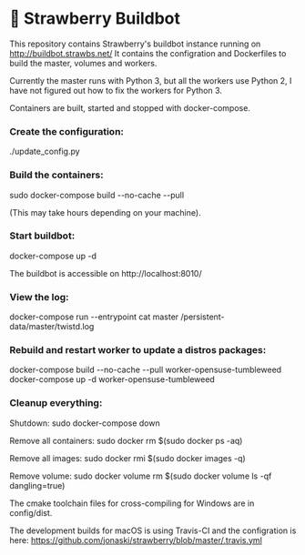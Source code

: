 :strawberry: Strawberry Buildbot
=======================

This repository contains Strawberry's buildbot instance running on http://buildbot.strawbs.net/
It contains the configration and Dockerfiles to build the master, volumes and workers.

Currently the master runs with Python 3, but all the workers use Python 2, I have not figured out how to fix the workers for Python 3.


Containers are built, started and stopped with docker-compose.

### Create the configuration:

  ./update_config.py


### Build the containers:

  sudo docker-compose build --no-cache --pull

(This may take hours depending on your machine).


### Start buildbot:

  docker-compose up -d


The buildbot is accessible on http://localhost:8010/


### View the log:

  docker-compose run --entrypoint cat master /persistent-data/master/twistd.log


### Rebuild and restart worker to update a distros packages:

  docker-compose build --no-cache --pull worker-opensuse-tumbleweed
  docker-compose up -d worker-opensuse-tumbleweed


### Cleanup everything:

Shutdown:
  sudo docker-compose down

Remove all containers:
  sudo docker rm $(sudo docker ps -aq)

Remove all images:
  sudo docker rmi $(sudo docker images -q)

Remove volume:
  sudo docker volume rm $(sudo docker volume ls -qf dangling=true)


The cmake toolchain files for cross-compiling for Windows are in config/dist.


The development builds for macOS is using Travis-CI and the configration is here:
https://github.com/jonaski/strawberry/blob/master/.travis.yml

